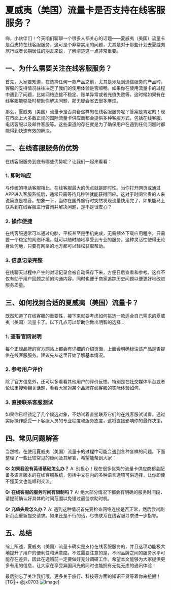 # 夏威夷（美国）流量卡是否支持在线客服服务？

嗨，小伙伴们！今天咱们聊聊一个很多人都关心的话题——夏威夷（美国）流量卡是否支持在线客服服务。这可是个非常实用的问题，尤其是对于那些计划去夏威夷旅行或者长期居住的朋友来说，了解清楚这一点非常重要。

## 一、为什么需要关注在线客服服务？

首先，大家要知道，在选择任何一款产品之前，尤其是涉及到通信服务的产品时，客服的支持情况往往决定了我们的使用体验是否顺畅。如果你在使用流量卡的过程中遇到了问题，比如网络连接不稳定、账单异常或者充值失败等，这时候如果有在线客服能够及时帮助你解决问题，那无疑会省去很多麻烦。

那么，夏威夷（美国）流量卡是否具备这样的在线客服服务呢？答案是肯定的！现在市面上大多数正规的国际流量卡供应商都会提供多种客服方式，包括在线客服、电话客服以及邮件客服等。这些渠道的存在就是为了确保用户在遇到任何问题时都能得到快速有效的解决。

## 二、在线客服服务的优势

在线客服服务到底有哪些优势呢？让我们一起来看看：

### 1. **即时响应**

与传统的电话客服相比，在线客服最大的优点就是即时性。当你打开网页或通过APP进入客服系统后，通常只需等待几秒钟就能获得回应。这对于时间宝贵的人来说简直是福音。想象一下，当你在国外旅行时突然发现流量快用完了，如果能马上联系到在线客服进行咨询并解决问题，是不是很安心？

### 2. **操作便捷**

在线客服通常可以通过电脑、平板甚至是手机完成，无需额外下载应用程序。只需要一个稳定的网络环境，就可以随时随地享受到专业的服务。这种灵活性使得无论身处何地，只要有网络的地方都可以轻松获取帮助。

### 3. **信息记录完整**

在线聊天过程中产生的对话记录会被自动保存下来，方便日后查看和参考。这样不仅有助于用户回顾之前的沟通内容，同时也便于商家追踪历史问题以便更好地改进服务质量。

## 三、如何找到合适的夏威夷（美国）流量卡？

既然知道了在线客服的重要性，接下来就要考虑如何挑选一款适合自己需求的夏威夷（美国）流量卡了。以下几点可以帮助你做出明智的选择：

### 1. **查看官网说明**

每个正规品牌的官方网站上都会有详细的介绍页面，上面会明确标注该产品是否提供在线客服服务。建议先从这里开始了解基本情况。

### 2. **参考用户评价**

除了官方信息外，还可以多看看其他用户的评价反馈。特别是在社交媒体平台或者论坛里搜索相关话题，看看大家对某个品牌在线客服的实际体验如何。

### 3. **直接联系客服测试**

如果你已经锁定了几个候选对象，不妨试着直接联系它们的在线客服试试看。通过实际操作感受一下客服人员的专业程度和服务态度，这将直接影响你的最终决策。

## 四、常见问题解答

当然啦，在使用夏威夷（美国）流量卡的过程中可能会遇到各种各样的问题。下面整理了一些比较常见的疑问及其解答，希望能帮到大家：

**Q: 如果我没有英语基础怎么办？**
A: 别担心！现在很多优秀的流量卡供应商都会配备多语言版本的在线客服系统，包括中文在内的多种语言选项可供选择，让你即使不懂英文也能顺利交流。

**Q: 在线客服的服务时间有限制吗？**
A: 绝大部分情况下都会有明确的服务时间段，请提前确认好具体的时间范围以免错过最佳求助时机。

**Q: 充值失败怎么办？**
A: 遇到这种情况首先要检查网络连接是否正常，然后尝试刷新页面重新提交请求。如果还是不行的话，尽快联系在线客服寻求进一步指导。

## 五、总结

综上所述，夏威夷（美国）流量卡确实是支持在线客服服务的，并且这项功能极大地提升了用户的便利性和满意度。不过需要注意的是，不同品牌之间的服务水平可能存在差异，因此在选购前一定要做好充分调研工作。希望本文能够为大家提供更多有用的信息，让大家在享受异国风光的同时也能拥有无忧无虑的通讯体验！

最后别忘了关注我们哦，更多关于旅行、科技等方面的知识干货等着你来挖掘！[TG💪+ @jx0703 ![Image](https://github.com/user-attachments/assets/dbca1d08-cadb-493c-b0ec-ad6f7a83f270)]